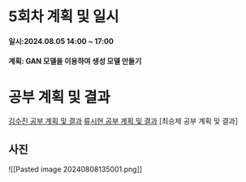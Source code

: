 # 5회차 계획 및 일시
#### 일시:2024.08.05 14:00 ~ 17:00
#### 계획: GAN 모델을 이용하여 생성 모델 만들기
# 공부 계획 및 결과
[김수진 공부 계획 및 결과](https://wldwlddl.github.io/%EB%AA%A8%EA%B0%81%EC%BD%94/%EB%AA%A8%EA%B0%81%EC%BD%94-5%ED%9A%8C%EC%B0%A8-%EA%B0%9C%EC%9D%B8-%EB%AA%A9%ED%91%9C-%EB%B0%8F-%EA%B3%B5%EB%B6%80%EA%B2%B0%EA%B3%BC.html)
[류시현 공부 계획 및 결과](https://rshyun.github.io/24-%ED%95%98%EA%B3%84-%EB%AA%A8%EA%B0%81%EC%BD%94/5%ED%9A%8C%EC%B0%A8-%EA%B3%84%ED%9A%8D-%EB%B0%8F-%EA%B2%B0%EA%B3%BC.html)
[최승제 공부 계획 및 결과]


## 사진

![[Pasted image 20240808135001.png]]


